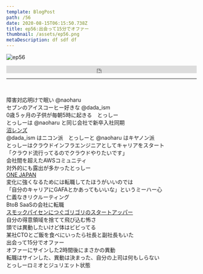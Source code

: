 ```yaml
---  
template: BlogPost  
path: /56
date: 2020-08-15T06:15:50.738Z  
title: ep56:出会って15分でオファー
thumbnail: /assets/ep56.png
metaDescription: df sdf df  
---  
```

![ep56](/assets/ep56.png)  

<iframe width="100%" height="20" scrolling="no" frameborder="no" allow="autoplay" src="https://w.soundcloud.com/player/?url=https%3A//api.soundcloud.com/tracks/876106057%3Fsecret_token%3Ds-X9Q9sCt2SD9&color=%23ff5500&inverse=false&auto_play=false&show_user=true"></iframe>
</br>

***
  
</br>

障害対応明けで眠い @naoharu  
セブンのアイスコーヒー好きな @dada\_ism  
0歳５ヶ月の子供が毎朝5時に起きる　とっしー  
とっしーは @naoharu と同じ会社で新卒入社同期  
[沼レンズ](https://cweb.canon.jp/ef/lineup/standard/ef50-f18stm/index.html)  
@dada\_ism はニコン派　とっしーと @naoharu はキヤノン派  
とっしーはクラウドインフラエンジニアとしてキャリアをスタート  
「クラウド流行ってるのでクラウドやりたいです」  
会社間を超えたAWSコミュニティ  
対外的にも露出が多かったとっしー  
[ONE JAPAN](https://onejapan.jp/)  
変化に強くなるためには転職してたほうがいいのでは  
「自分のキャリアにGAFAとかあってもいいな」というミーハー心  
仁義なきリクルーティング  
BtoB SaaSの会社に転職  
[スモックパイセンにつぐゴリゴリのスタートアッパー](https://jamming.fm/41)  
自分の得意領域を捨てて飛び込む怖さ  
頭では異動したいけど体はビビってる  
某社CTOとご飯を食べにいったら社長と副社長もいた  
出会って15分でオファー  
オファーにサインした2時間後にまさかの異動  
転職はサインした、異動は決まった、自分の上司は何もしらない  
とっしーロミオとジュリエット状態  